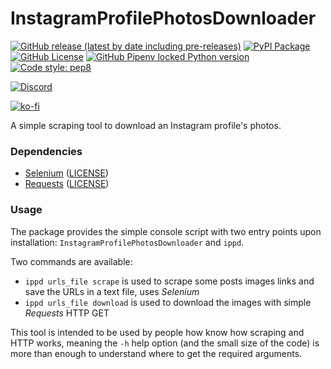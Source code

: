 # InstagramProfilePhotosDownloader
[![GitHub release (latest by date including pre-releases)](https://img.shields.io/github/v/release/massimopavoni/InstagramProfilePhotosDownloader?include_prereleases)](https://github.com/massimopavoni/InstagramProfilePhotosDownloader/releases)
[![PyPI Package](https://img.shields.io/pypi/v/InstagramProfilePhotosDownloader)](https://pypi.org/project/InstagramProfilePhotosDownloader/)
[![GitHub License](https://img.shields.io/github/license/massimopavoni/InstagramProfilePhotosDownloader)](https://github.com/massimopavoni/InstagramProfilePhotosDownloader/blob/main/LICENSE)
[![GitHub Pipenv locked Python version](https://img.shields.io/github/pipenv/locked/python-version/massimopavoni/InstagramProfilePhotosDownloader)](https://www.python.org/downloads/release/python-3100/)
[![Code style: pep8](https://img.shields.io/badge/code%20style-pep8-blue)](https://pypi.org/project/autopep8/)

[![Discord](https://img.shields.io/discord/926217143194886234?label=Join%20Not%20Declared%20Developers)](https://discord.gg/ZA76nJ3RsU)

[![ko-fi](https://ko-fi.com/img/githubbutton_sm.svg)](https://ko-fi.com/T6T8BD7A1)

A simple scraping tool to download an Instagram profile's photos.

### Dependencies
- [Selenium](https://www.selenium.dev/) ([LICENSE](https://github.com/SeleniumHQ/selenium/blob/trunk/LICENSE))
- [Requests](https://requests.readthedocs.io/en/latest/) ([LICENSE](https://github.com/psf/requests/blob/main/LICENSE))

### Usage
The package provides the simple console script with two entry points upon installation: `InstagramProfilePhotosDownloader` and `ippd`.

Two commands are available:
- `ippd urls_file scrape` is used to scrape some posts images links and save the URLs in a text file, uses _Selenium_
- `ippd urls_file download` is used to download the images with simple _Requests_ HTTP GET

This tool is intended to be used by people how know how scraping and HTTP works, meaning the `-h` help option (and the small size of the code) is more than enough to understand where to get the required arguments.